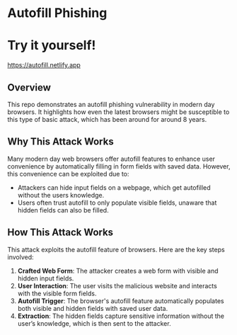# Autofill Phishing

# Try it yourself!
https://autofill.netlify.app


## Overview

This repo demonstrates an autofill phishing vulnerability in modern day browsers. It highlights how even the latest browsers might be susceptible to this type of basic attack, which has been around for around 8 years.

## Why This Attack Works

Many modern day web browsers offer autofill features to enhance user convenience by automatically filling in form fields with saved data. However, this convenience can be exploited due to:

-  Attackers can hide input fields on a webpage, which get autofilled without the users knowledge.
-  Users often trust autofill to only populate visible fields, unaware that hidden fields can also be filled.

## How This Attack Works

This attack exploits the autofill feature of browsers. Here are the key steps involved:

1. **Crafted Web Form**: The attacker creates a web form with visible and hidden input fields.
2. **User Interaction**: The user visits the malicious website and interacts with the visible form fields.
3. **Autofill Trigger**: The browser's autofill feature automatically populates both visible and hidden fields with saved user data.
4. **Extraction**: The hidden fields capture sensitive information without the user’s knowledge, which is then sent to the attacker.
